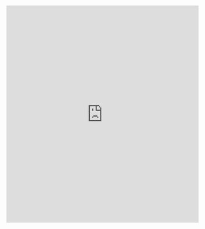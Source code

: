<p><iframe allowfullscreen width="100%" height="569" class="google-slides-iframe" frameborder="0" scrolling="no" src="https://docs.google.com/presentation/d/e/2PACX-1vQK_wIFTYR8C9q1Y8HXeEwRTKgtyAhqWTKcFWNTo_BFKbCCfCseKD17RbeBjSQWiPmGOuB-4a3EzTqb/embed?start=false&amp;amp;loop=false&amp;amp;delayms=3000"></iframe></p>